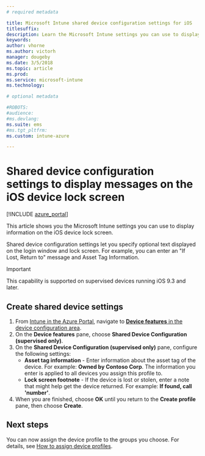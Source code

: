 ```yaml
---
# required metadata

title: Microsoft Intune shared device configuration settings for iOS
titlesuffix:
description: Learn the Microsoft Intune settings you can use to display information on the iOS device lock screen.
keywords:
author: vhorne
ms.author: victorh
manager: dougeby
ms.date: 3/5/2018
ms.topic: article
ms.prod:
ms.service: microsoft-intune
ms.technology:

# optional metadata

#ROBOTS:
#audience:
#ms.devlang:
ms.suite: ems
#ms.tgt_pltfrm:
ms.custom: intune-azure

---
```


# Shared device configuration settings to display messages on the iOS device lock screen

[!INCLUDE [azure_portal](./includes/azure_portal.md)]

This article shows you the Microsoft Intune settings you can use to display information on the iOS device lock screen.

Shared device configuration settings let you specify optional text displayed on the login window and lock screen. For example, you can enter an "If Lost, Return to" message and Asset Tag Information. 

>[!IMPORTANT]
> This capability is supported on supervised devices running iOS 9.3 and later.

## Create shared device settings

1. From [Intune in the Azure Portal](https://portal.azure.com), navigate to [**Device features** in the device configuration area](device-features-configure.md). 
1. On the **Device features** pane, choose **Shared Device Configuration (supervised only)**.
2. On the **Shared Device Configuration (supervised only)** pane, configure the following settings:
	- **Asset tag information** - Enter information about the asset tag of the device. For example: **Owned by Contoso Corp**.
	The information you enter is applied to all devices you assign this profile to.
	- **Lock screen footnote** - If the device is lost or stolen, enter a note that might help get the device returned. For example: **If found, call 'number'**.
3. When you are finished, choose **OK** until you return to the **Create profile** pane, then choose **Create**. 


## Next steps

You can now assign the device profile to the groups you choose. For details, see [How to assign device profiles](device-profile-assign.md).
